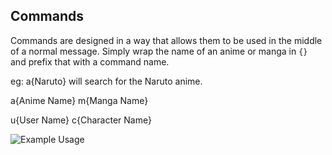 






## Commands

Commands are designed in a way that allows them to be used in the middle of a normal message. 
Simply wrap the name of an anime or manga in `{}` and prefix that with a command name.

eg: a{Naruto} will search for the Naruto anime.

a{Anime Name} m{Manga Name}

u{User Name} c{Character Name}

![Example Usage](https://i.imgur.com/4dp1zDO.gif)
